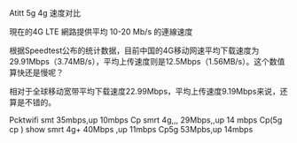 Atitt 5g 4g 速度对比





現在的4G LTE 網路提供平均 10-20 Mb/s 的連線速度

根据Speedtest公布的统计数据，目前中国的4G移动网速平均下载速度为29.91Mbps（3.74MB/s），平均上传速度则是12.5Mbps（1.56MB/s）。这个数值算快还是慢呢？

相对于全球移动宽带平均下载速度22.99Mbps，平均上传速度9.19Mbps来说，还算是不错的。


Pcktwifi  smt  35mbps,up  10mbps
Cp smrt 4g,,,   29Mbps,,up  14 mbps
Cp(5g cp ) show smrt 4g+    40Mbps     ,up 11mbps
Cp5g   53Mpbs,up 14mbps



